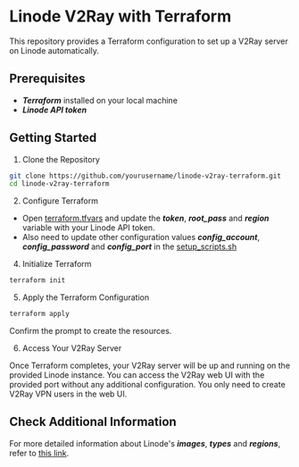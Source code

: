 # Linode V2Ray with Terraform

This repository provides a Terraform configuration to set up a V2Ray server on Linode automatically.

## Prerequisites
- **_Terraform_** installed on your local machine
- **_Linode API token_**

## Getting Started

1. Clone the Repository

~~~bash
git clone https://github.com/yourusername/linode-v2ray-terraform.git
cd linode-v2ray-terraform
~~~

2. Configure Terraform

- Open [terraform.tfvars](https://github.com/coolboy-ph/linode-v2ray-with-terraform/blob/main/terraform.tfvars) and update the **_token_**, **_root_pass_** and **_region_** variable with your Linode API token.
- Also need to update other configuration values **_config_account_**, **_config_password_** and **_config_port_** in the [setup_scripts.sh](https://github.com/coolboy-ph/linode-v2ray-with-terraform/blob/main/setup_script.sh)

4. Initialize Terraform

~~~bash
terraform init
~~~

5. Apply the Terraform Configuration

~~~bash
terraform apply
~~~

Confirm the prompt to create the resources.

6. Access Your V2Ray Server

Once Terraform completes, your V2Ray server will be up and running on the provided Linode instance. You can access the V2Ray web UI with the provided port without any additional configuration. You only need to create V2Ray VPN users in the web UI.

## Check Additional Information

For more detailed information about Linode's **_images_**, **_types_** and **_regions_**, refer to [this link](https://gist.github.com/displague/3c1728fdf4ff2bacf6960a9b8c6ea73f).
